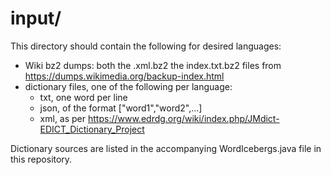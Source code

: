 # input/
This directory should contain the following for desired languages:
- Wiki bz2 dumps: both the .xml.bz2 the index.txt.bz2 files from https://dumps.wikimedia.org/backup-index.html
- dictionary files, one of the following per language:
  - txt, one word per line
  - json, of the format ["word1","word2",...]
  - xml, as per https://www.edrdg.org/wiki/index.php/JMdict-EDICT_Dictionary_Project

Dictionary sources are listed in the accompanying WordIcebergs.java file in this repository.
